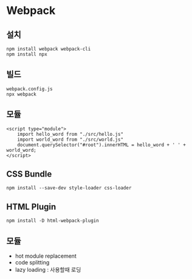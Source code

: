 # Webpack

## 설치
```
npm install webpack webpack-cli
npm install npx
```

## 빌드
```
webpack.config.js
npx webpack
```

## 모듈

```
<script type="module">
    import hello_word from "./src/hello.js"
    import world_word from "./src/world.js"
    document.querySelector("#root").innerHTML = hello_word + ' ' + world_word;
</script>
```

## CSS Bundle
```
npm install --save-dev style-loader css-loader
```

## HTML Plugin
```
npm install -D html-webpack-plugin
```

## 모듈
- hot module replacement
- code splitting
- lazy loading : 사용할때 로딩
